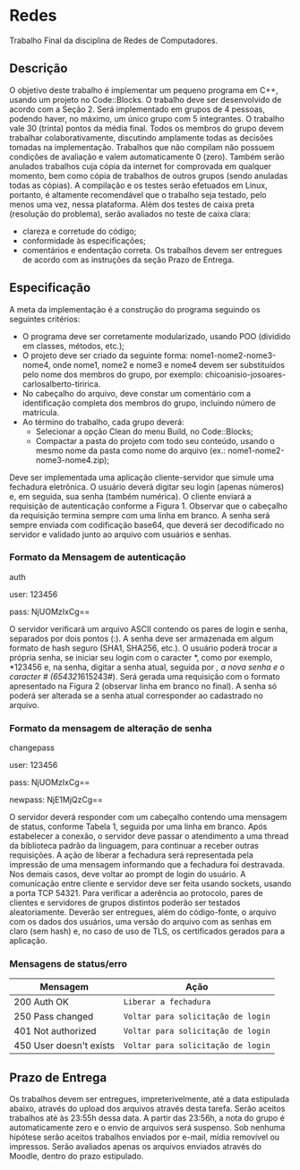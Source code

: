 # Redes
Trabalho Final da disciplina de Redes de Computadores. 

## Descrição
O objetivo deste trabalho é implementar um pequeno programa em C++, usando um projeto no Code::Blocks. O trabalho deve ser desenvolvido de acordo com a Seção 2. Será implementado em grupos de 4 pessoas, podendo haver, no máximo, um único grupo com 5 integrantes.
O trabalho vale 30 (trinta) pontos da média final. Todos os membros do grupo devem trabalhar colaborativamente, discutindo amplamente todas as decisões tomadas na implementação.
Trabalhos que não compilam não possuem condições de avaliação e valem automaticamente 0 (zero). Também serão anulados trabalhos cuja cópia da internet for comprovada em qualquer momento, bem como cópia de trabalhos de outros grupos (sendo anuladas todas as cópias).
A compilação e os testes serão efetuados em Linux, portanto, é altamente recomendável que o trabalho seja testado, pelo menos uma vez, nessa plataforma.
Além dos testes de caixa preta (resolução do problema), serão avaliados no teste de caixa clara:
- clareza e corretude do código;
- conformidade às especificações;
- comentários e endentação correta.
Os trabalhos devem ser entregues de acordo com as instruções da seção Prazo de Entrega.

## Especificação
A meta da implementação é a construção do programa seguindo os seguintes critérios:
- O programa deve ser corretamente modularizado, usando POO (dividido em classes, métodos, etc.);
- O projeto deve ser criado da seguinte forma: nome1-nome2-nome3-nome4, onde nome1, nome2 e nome3 e nome4 devem ser substituídos pelo nome dos membros do grupo, por exemplo: chicoanisio-josoares-carlosalberto-tiririca.
- No cabeçalho do arquivo, deve constar um comentário com a identificação completa dos membros do grupo, incluindo número de matrícula.
- Ao término do trabalho, cada grupo deverá:
  - Selecionar a opção Clean do menu Build, no Code::Blocks;
  - Compactar a pasta do projeto com todo seu conteúdo, usando o mesmo nome da pasta como nome do arquivo (ex.: nome1-nome2-nome3-nome4.zip);
 
Deve ser implementada uma aplicação cliente-servidor que simule uma fechadura eletrônica. O usuário deverá digitar seu login (apenas números) e, em seguida, sua senha (também numérica).
O cliente enviará a requisição de autenticação conforme a Figura 1. Observar que o cabeçalho da requisição termina sempre com uma linha em branco. A senha será sempre enviada com codificação base64, que deverá ser decodificado no servidor e validado junto ao arquivo com usuários e senhas.

### Formato da Mensagem de autenticação
auth

user: 123456

pass: NjUOMzIxCg==

O servidor verificará um arquivo ASCII contendo os pares de login e senha, separados por dois pontos (:). A senha deve ser armazenada em algum formato de hash seguro (SHA1, SHA256, etc.).
O usuário poderá trocar a própria senha, se iniciar seu login com o caracter *, como por exemplo, *123456 e, na senha, digitar a senha atual, seguida por *,  a nova senha e o caracter # (654321*615243#). Será gerada uma requisição com o formato apresentado na Figura 2 (observar linha em branco no final). A senha só poderá ser alterada se a senha atual corresponder ao cadastrado no  arquivo.

### Formato da mensagem de alteração de senha
changepass

user: 123456

pass: NjUOMzIxCg==

newpass: NjE1MjQzCg==

O servidor deverá responder com um cabeçalho contendo uma mensagem de status, conforme Tabela 1, seguida por uma linha em branco. Após estabelecer a conexão, o servidor deve passar o atendimento a uma thread da biblioteca padrão da linguagem, para continuar a receber outras requisições. A ação de liberar a fechadura será representada pela impressão de uma mensagem informando que a fechadura foi destravada. Nos demais casos, deve voltar ao  prompt de login do usuário.
A comunicação entre cliente e servidor deve ser feita usando sockets, usando a porta TCP 54321. Para verificar a aderência ao protocolo, pares de clientes
e servidores de grupos distintos poderão ser testados aleatoriamente.
Deverão ser entregues, além do código-fonte, o arquivo com os dados dos usuários, uma versão do arquivo com as senhas em claro (sem hash) e, no caso de uso de TLS, os certificados gerados para a aplicação.

### Mensagens de status/erro
|Mensagem               |Ação                               |
|-----------------------|-----------------------------------|
|200 Auth OK            |`Liberar a fechadura`              |
|250 Pass changed       |`Voltar para solicitação de login` |
|401 Not authorized     |`Voltar para solicitação de login` |
|450 User doesn't exists|`Voltar para solicitação de login` |

## Prazo de Entrega
Os trabalhos devem ser entregues, impreterivelmente, até a data estipulada abaixo, através do upload dos arquivos através desta tarefa. Serão aceitos trabalhos até às 23:55h dessa data. A partir das 23:56h, a nota do grupo é automaticamente zero e o envio de arquivos será suspenso.
Sob nenhuma hipótese serão aceitos trabalhos enviados por e-mail, mídia  removível ou impressos.
Serão avaliados apenas os arquivos enviados através do Moodle, dentro do prazo estipulado.
